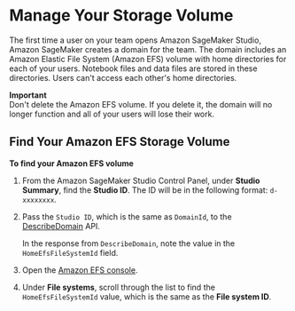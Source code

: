# Manage Your Storage Volume<a name="notebooks-personal-storage-manage"></a>

The first time a user on your team opens Amazon SageMaker Studio, Amazon SageMaker creates a domain for the team\. The domain includes an Amazon Elastic File System \(Amazon EFS\) volume with home directories for each of your users\. Notebook files and data files are stored in these directories\. Users can't access each other's home directories\.

**Important**  
Don't delete the Amazon EFS volume\. If you delete it, the domain will no longer function and all of your users will lose their work\.

## Find Your Amazon EFS Storage Volume<a name="notebooks-personal-storage-manage-find"></a>

**To find your Amazon EFS volume**

1. From the Amazon SageMaker Studio Control Panel, under **Studio Summary**, find the **Studio ID**\. The ID will be in the following format: `d-xxxxxxxx`\.

1. Pass the `Studio ID`, which is the same as `DomainId`, to the [DescribeDomain](https://docs.aws.amazon.com/sagemaker/latest/APIReference/API_DescribeDomain.html) API\.

   In the response from `DescribeDomain`, note the value in the `HomeEfsFileSystemId` field\.

1. Open the [Amazon EFS console](https://console.aws.amazon.com/efs/)\.

1. Under **File systems**, scroll through the list to find the `HomeEfsFileSystemId` value, which is the same as the **File system ID**\.